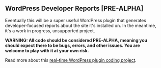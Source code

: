 ## WordPress Developer Reports [PRE-ALPHA]

Eventually this will be a super useful WordPress plugin that generates developer-focused reports about the site it's installed on. In the meantime, it's a work in progress, unsupported project. 

**WARNING: All code should be considered PRE-ALPHA, meaning you should expect there to be bugs, errors, and other issues. You are welcome to play with it at your own risk.**

Read more about this [real-time WordPress plugin coding project](http://zoerooney.com/blog/tag/wordpress-reporting-plugin/).
